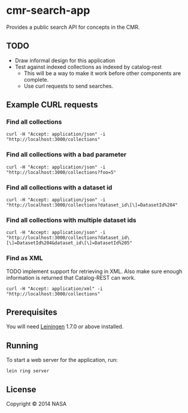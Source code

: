 # cmr-search-app

Provides a public search API for concepts in the CMR.

## TODO

  * Draw informal design for this application
  * Test against indexed collections as indexed by catalog-rest
    * This will be a way to make it work before other components are complete.
    * Use curl requests to send searches.


## Example CURL requests


### Find all collections
```
curl -H "Accept: application/json" -i "http://localhost:3000/collections"
```

### Find all collections with a bad parameter
```
curl -H "Accept: application/json" -i "http://localhost:3000/collections?foo=5"
```

### Find all collections with a dataset id
```
curl -H "Accept: application/json" -i "http://localhost:3000/collections?dataset_id\[\]=DatasetId%204"
```

### Find all collections with multiple dataset ids
```
curl -H "Accept: application/json" -i "http://localhost:3000/collections?dataset_id\[\]=DatasetId%204&dataset_id\[\]=DatasetId%205"
```

### Find as XML
TODO implement support for retrieving in XML.
Also make sure enough information is returned that Catalog-REST can work.
```
curl -H "Accept: application/xml" -i "http://localhost:3000/collections"
```


## Prerequisites

You will need [Leiningen][1] 1.7.0 or above installed.

[1]: https://github.com/technomancy/leiningen

## Running

To start a web server for the application, run:

    lein ring server

## License

Copyright © 2014 NASA
